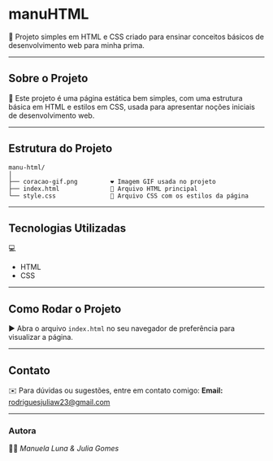 # manuHTML

📁 Projeto simples em HTML e CSS criado para ensinar conceitos básicos de desenvolvimento web para minha prima.

---

## Sobre o Projeto

📄 Este projeto é uma página estática bem simples, com uma estrutura básica em HTML e estilos em CSS, usada para apresentar noções iniciais de desenvolvimento web.

---

## Estrutura do Projeto

```
manu-html/
│
├── coracao-gif.png         ❤️ Imagem GIF usada no projeto
├── index.html              📄 Arquivo HTML principal
└── style.css               🎨 Arquivo CSS com os estilos da página
```

---

## Tecnologias Utilizadas

💻

* HTML
* CSS

---

## Como Rodar o Projeto

▶️ Abra o arquivo `index.html` no seu navegador de preferência para visualizar a página.

---

## Contato

✉️ Para dúvidas ou sugestões, entre em contato comigo:
**Email:** [rodriguesjuliaw23@gmail.com](mailto:rodriguesjuliaw23@gmail.com)

---

### Autora

👩‍💻 *Manuela Luna & Julia Gomes*

